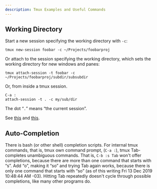 ```yaml
---
description: Tmux Examples and Useful Commands
---
```






Working Directory
-----------------


Start a new session specifying the working directory with `-c`:

```shell-session
tmux new-session foobar -c ~/Projects/foobarproj
```

Or attach to the session specifying the working directory, which sets the working directory for new windows and panes:

```shell-session
tmux attach-session -t foobar -c ~/Projects/foobarproj/subdir/subsubdir
```

Or, from inside a tmux session.

```tmux-session
C-a :
attach-session -t . -c my/sub/dir
```

The dot “`.`” means “the current session”.

See [this](https://unix.stackexchange.com/questions/268386/how-to-change-default-new-window-directory-from-within-the-tmux) and [this](https://unix.stackexchange.com/questions/268386/how-to-change-default-new-window-directory-from-within-the-tmux).


Auto-Completion
---------------

There is bash (or other shell) completion scripts. For internal tmux commands, that is, tmux own command prompt, (`C-a :`), tmux Tab-completes unambiguous commands. That is, `C-b :s Tab` won't offer completions, because there are more than one command that starts with “s”. Add “o”, making it “so” and trying Tab again works, because there is only one command that starts with “so” (as of this writing Fri 13 Dec 2019 10:48:44 AM -03). Hitting Tab repeatedly doesn't cycle through possible completions, like many other programs do.